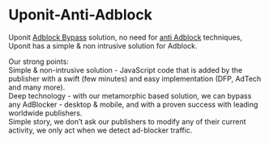 # Uponit-Anti-Adblock
Uponit <a href="https://uponit.com/" title="Adblock Bypass">Adblock Bypass</a> solution, no need for <a href="https://uponit.com" title="anti adblock">anti Adblock</a> techniques, Uponit has a simple &amp; non intrusive solution for Adblock. 

Our strong points:<br />
Simple & non-intrusive solution - JavaScript code that is added by the publisher with a swift (few minutes) and easy implementation (DFP, AdTech and many more).<br />
Deep technology - with our metamorphic based solution, we can bypass any AdBlocker - desktop & mobile, and with a proven success with leading worldwide publishers.<br />
Simple story, we don’t ask our publishers to modify any of their current activity, we only act when we detect ad-blocker traffic.<br />
